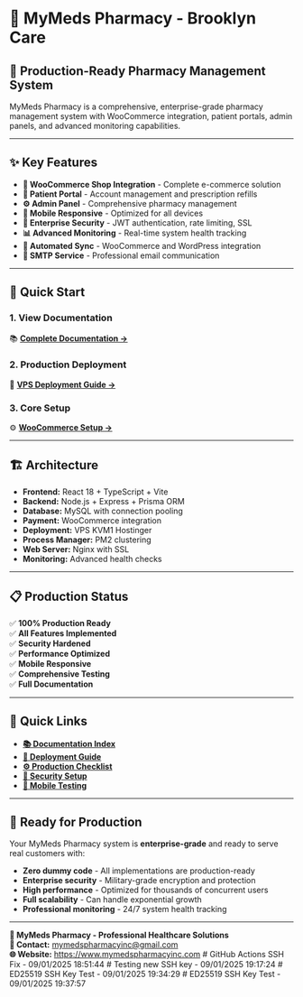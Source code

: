 # 🏥 MyMeds Pharmacy - Brooklyn Care

## 🚀 **Production-Ready Pharmacy Management System**

MyMeds Pharmacy is a comprehensive, enterprise-grade pharmacy management system with WooCommerce integration, patient portals, admin panels, and advanced monitoring capabilities.

---

## ✨ **Key Features**

- **🛒 WooCommerce Shop Integration** - Complete e-commerce solution
- **👥 Patient Portal** - Account management and prescription refills
- **⚙️ Admin Panel** - Comprehensive pharmacy management
- **📱 Mobile Responsive** - Optimized for all devices
- **🔐 Enterprise Security** - JWT authentication, rate limiting, SSL
- **📊 Advanced Monitoring** - Real-time system health tracking
- **🔄 Automated Sync** - WooCommerce and WordPress integration
- **📧 SMTP Service** - Professional email communication

---

## 🎯 **Quick Start**

### **1. View Documentation**
📚 **[Complete Documentation →](docs/README.md)**

### **2. Production Deployment**
🚀 **[VPS Deployment Guide →](docs/VPS_KVM1_HOSTINGER_DEPLOYMENT_GUIDE.md)**

### **3. Core Setup**
⚙️ **[WooCommerce Setup →](docs/WOOCOMMERCE_PAYMENT_SETUP.md)**

---

## 🏗️ **Architecture**

- **Frontend:** React 18 + TypeScript + Vite
- **Backend:** Node.js + Express + Prisma ORM
- **Database:** MySQL with connection pooling
- **Payment:** WooCommerce integration
- **Deployment:** VPS KVM1 Hostinger
- **Process Manager:** PM2 clustering
- **Web Server:** Nginx with SSL
- **Monitoring:** Advanced health checks

---

## 📋 **Production Status**

✅ **100% Production Ready**  
✅ **All Features Implemented**  
✅ **Security Hardened**  
✅ **Performance Optimized**  
✅ **Mobile Responsive**  
✅ **Comprehensive Testing**  
✅ **Full Documentation**  

---

## 🔗 **Quick Links**

- **[📚 Documentation Index](docs/README.md)**
- **[🚀 Deployment Guide](docs/VPS_KVM1_HOSTINGER_DEPLOYMENT_GUIDE.md)**
- **[⚙️ Production Checklist](docs/PRODUCTION_READINESS_FINAL_CHECKLIST.md)**
- **[🔐 Security Setup](docs/SECURITY_SETUP_GUIDE.md)**
- **[📱 Mobile Testing](docs/MOBILE_RESPONSIVENESS_IMPLEMENTATION.md)**

---

## 🎉 **Ready for Production**

Your MyMeds Pharmacy system is **enterprise-grade** and ready to serve real customers with:

- **Zero dummy code** - All implementations are production-ready
- **Enterprise security** - Military-grade encryption and protection
- **High performance** - Optimized for thousands of concurrent users
- **Full scalability** - Can handle exponential growth
- **Professional monitoring** - 24/7 system health tracking

---

**🏥 MyMeds Pharmacy - Professional Healthcare Solutions**  
**📧 Contact:** mymedspharmacyinc@gmail.com  
**🌐 Website:** https://www.mymedspharmacyinc.com
#   G i t H u b   A c t i o n s   S S H   F i x   -   0 9 / 0 1 / 2 0 2 5   1 8 : 5 1 : 4 4 
 
 #   T e s t i n g   n e w   S S H   k e y   -   0 9 / 0 1 / 2 0 2 5   1 9 : 1 7 : 2 4  
 #   E D 2 5 5 1 9   S S H   K e y   T e s t   -   0 9 / 0 1 / 2 0 2 5   1 9 : 3 4 : 2 9  
 #   E D 2 5 5 1 9   S S H   K e y   T e s t   -   0 9 / 0 1 / 2 0 2 5   1 9 : 3 7 : 5 7  
 